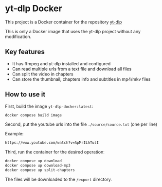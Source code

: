 # yt-dlp Docker

This project is a Docker container for the repository [yt-dlp](https://github.com/yt-dlp/yt-dlp)

This is only a Docker image that uses the yt-dlp project without any modification.

## Key features

- It has ffmpeg and yt-dlp installed and configured
- Can read multiple urls from a text file and download all files
- Can split the video in chapters
- Can store the thumbnail, chapters info and subtitles in mp4/mkv files

## How to use it

First, build the image `yt-dlp-docker:latest`:

```sh
docker compose build image
```

Second, put the youtube urls into the file `./source/source.txt` (one per line)

Example:

```txt
https://www.youtube.com/watch?v=ApMrILhTulI
```

Third, run the container for the desired operation:

```sh
docker compose up download
docker compose up download-mp3
docker compose up split-chapters
```

The files will be downloaded to the `/export` directory.
